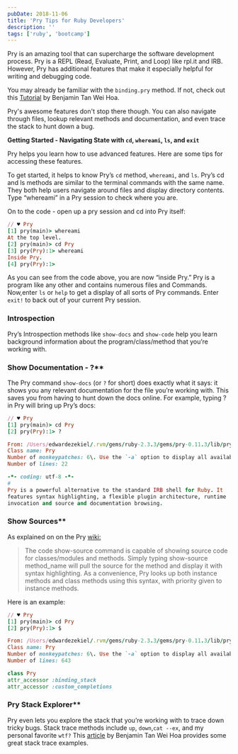 ```yaml
---
pubDate: 2018-11-06
title: 'Pry Tips for Ruby Developers'
description: ''
tags: ['ruby', 'bootcamp']
---
```


Pry is an amazing tool that can supercharge the software development process. Pry is a REPL (Read, Evaluate, Print, and Loop) like rpl.it and IRB. However, Pry has additional features that make it especially helpful for writing and debugging code.

You may already be familiar with the `binding.pry` method. If not, check out this [Tutorial](https://www.sitepoint.com/rubyists-time-pry-irb/) by Benjamin Tan Wei Hoa.

Pry's awesome features don't stop there though. You can also navigate through files, lookup relevant methods and documentation, and even trace the stack to hunt down a bug.

**Getting Started - Navigating State with `cd`, `whereami`, `ls`, and `exit`**

Pry helps you learn how to use advanced features. Here are some tips for accessing these features.

To get started, it helps to know Pry’s `cd` method, `whereami`, and `ls`. Pry’s cd and ls methods are similar to the terminal commands with the same name. They both help users navigate around files and display directory contents. Type “whereami” in a Pry session to check where you are.

On to the code - open up a pry session and cd into Pry itself:

```ruby
// ♥ Pry
[1] pry(main)> whereami
At the top level.
[2] pry(main)> cd Pry
[3] pry(Pry):1> whereami
Inside Pry.
[4] pry(Pry):1>
```

As you can see from the code above, you are now “inside Pry.” Pry is a program like any other and contains numerous files and Commands. Now,enter `ls` or `help` to get a display of all sorts of Pry commands. Enter `exit!` to back out of your current Pry session.

### Introspection

Pry’s Introspection methods like `show-docs` and `show-code` help you learn background information about the program/class/method that you’re working with.

### Show Documentation - ?**

The Pry command `show-docs` (or `?` for short) does exactly what it says: it shows you any relevant documentation for the file you’re working with. This saves you from having to hunt down the docs online. For example, typing ? in Pry will bring up Pry’s docs:

```ruby
// ♥ Pry
[1] pry(main)> cd Pry
[2] pry(Pry):1> ?

From: /Users/edwardezekiel/.rvm/gems/ruby-2.3.3/gems/pry-0.11.3/lib/pry/pry_instance.rb @ line 2:
Class name: Pry
Number of monkeypatches: 6\. Use the `-a` option to display all available monkeypatches
Number of lines: 22

-*- coding: utf-8 -*-
#
Pry is a powerful alternative to the standard IRB shell for Ruby. It
features syntax highlighting, a flexible plugin architecture, runtime
invocation and source and documentation browsing.
```

### Show Sources**

As explained on on the Pry [wiki:](https://github.com/pry/pry/wiki/Source-browsing)

> The code show-source command is capable of showing source code for classes/modules and methods. Simply typing show-source method_name will pull the source for the method and display it with syntax highlighting. As a convenience, Pry looks up both instance methods and class methods using this syntax, with priority given to instance methods.

Here is an example:

```ruby
// ♥ Pry
[1] pry(main)> cd Pry
[2] pry(Pry):1> $

From: /Users/edwardezekiel/.rvm/gems/ruby-2.3.3/gems/pry-0.11.3/lib/pry/pry_instance.rb @ line 24:
Class name: Pry
Number of monkeypatches: 6\. Use the `-a` option to display all available monkeypatches
Number of lines: 643

class Pry
attr_accessor :binding_stack
attr_accessor :custom_completions
```

### Pry Stack Explorer**

Pry even lets you explore the stack that you’re working with to trace down tricky bugs. Stack trace methods include `up`, `down`,`cat --ex`, and my personal favorite `wtf?` This [article](https://www.sitepoint.com/rubyists-time-pry-irb/) by Benjamin Tan Wei Hoa provides some great stack trace examples.
